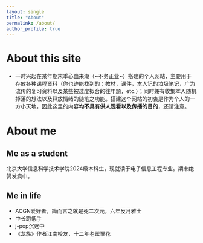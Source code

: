 ```yaml
---
layout: single
title: "About"
permalink: /about/
author_profile: true
---
```


# About this site
* 一时兴起在某年期末季心血来潮（~不务正业~）搭建的个人网站，主要用于存放各种课程资料（你也许能找到的：教材，课件，本人记的垃圾笔记，广为流传的复习资料以及某些被过度拟合的往年题，etc.）；同时兼有收集本人随机掉落的想法以及释放情绪的随笔之功能。搭建这个网站的初衷是作为个人的一方小天地，因此这里的内容**均不具有供人观看以及传播的目的**，还请注意。

# About me 
## Me as a student
北京大学信息科学技术学院2024级本科生，现就读于电子信息工程专业。期末绝赞发疯中。

## Me in life
* ACGN爱好者，简而言之就是死二次元，六年反月雅士
* 中长跑低手
* j-pop沉迷中
* 《龙族》作者江南校友，十二年老罂粟花
